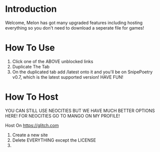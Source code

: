 # Introduction
Welcome, Melon has got many upgraded features including hosting everything so you don't need to download a seperate file for games!

# How To Use
1. Click one of the ABOVE unblocked links
2. Duplicate The Tab
3. On the duplicated tab add /latest onto it and you'll be on SnipePoetry v0.7, which is the latest supported version!
HAVE FUN!

# How To Host
YOU CAN STILL USE NEOCITIES BUT WE HAVE MUCH BETTER OPTIONS HERE! FOR NEOCITIES GO TO MANGO ON MY PROFILE!

Host On https://glitch.com
1. Create a new site
2. Delete EVERYTHING except the LICENSE
3. 
